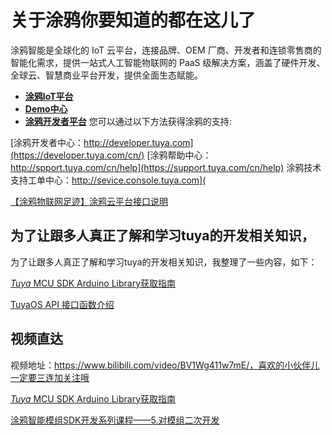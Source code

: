 # 关于涂鸦你要知道的都在这儿了

涂鸦智能是全球化的 IoT 云平台，连接品牌、OEM 厂商、开发者和连锁零售商的智能化需求，提供一站式人工智能物联网的 PaaS 级解决方案，涵盖了硬件开发、全球云、智慧商业平台开发，提供全面生态赋能。

- **[涂鸦IoT平台](https://iot.tuya.com/?_source=775d871a6075fbb6de723a34ffeed00b)**
- **[Demo中心](https://developer.tuya.com/cn/demo?_source=152c0f486500f8214b877491012ab094)**
- **[涂鸦开发者平台](https://developer.tuya.com/?_source=cb4071a772b028c54cf4e6123cfe4e6f)**
  您可以通过以下方法获得涂鸦的支持:

[涂鸦开发者中心：http://developer.tuya.com](https://developer.tuya.com/cn/)
[涂鸦帮助中心：http://spport.tuya.com/cn/help](https://support.tuya.com/cn/help)
涂鸦技术支持工单中心：http://sevice.console.tuya.com](

[【涂鸦物联网足迹】涂鸦云平台接口说明](https://blog.csdn.net/weixin_50563088/article/details/109615180?ops_request_misc=&request_id=&biz_id=102&utm_term=tuya&utm_medium=distribute.pc_search_result.none-task-blog-2~blog~sobaiduweb~default-6-109615180.nonecase)

## 为了让跟多人真正了解和学习tuya的开发相关知识，

为了让跟多人真正了解和学习tuya的开发相关知识，我整理了一些内容，如下：

[*Tuya* MCU SDK Arduino Library获取指南](https://blog.csdn.net/weixin_50563088/article/details/119647999?ops_request_misc=%7B%22request%5Fid%22%3A%22164621534316780261978994%22%2C%22scm%22%3A%2220140713.130102334.pc%5Fblog.%22%7D&request_id=164621534316780261978994&biz_id=0&utm_medium=distribute.pc_search_result.none-task-blog-2~blog~first_rank_ecpm_v1~rank_v31_ecpm-11-119647999.nonecase&utm_term=tuya)

[TuyaOS API 接口函数介绍](https://blog.csdn.net/sandwich_iot/article/details/121382802?ops_request_misc=%7B%22request%5Fid%22%3A%22164621534316780261978994%22%2C%22scm%22%3A%2220140713.130102334.pc%5Fblog.%22%7D&request_id=164621534316780261978994&biz_id=0&utm_medium=distribute.pc_search_result.none-task-blog-2~blog~first_rank_ecpm_v1~rank_v31_ecpm-12-121382802.nonecase&utm_term=tuya)

## 视频直达

视频地址：https://www.bilibili.com/video/BV1Wg411w7mE/，喜欢的小伙伴儿一定要三连加关注哦

[*Tuya* MCU SDK Arduino Library获取指南](https://blog.csdn.net/weixin_50563088/article/details/119647999?ops_request_misc=%7B%22request%5Fid%22%3A%22164621534316780261978994%22%2C%22scm%22%3A%2220140713.130102334.pc%5Fblog.%22%7D&request_id=164621534316780261978994&biz_id=0&utm_medium=distribute.pc_search_result.none-task-blog-2~blog~first_rank_ecpm_v1~rank_v31_ecpm-11-119647999.nonecase&utm_term=tuya)

[涂鸦智能模组SDK开发系列课程——5.对模组二次开发](https://blog.csdn.net/sandwich_iot/article/details/119888618?ops_request_misc=%7B%22request%5Fid%22%3A%22164621534316780261978994%22%2C%22scm%22%3A%2220140713.130102334.pc%5Fblog.%22%7D&request_id=164621534316780261978994&biz_id=0&utm_medium=distribute.pc_search_result.none-task-blog-2~blog~first_rank_ecpm_v1~rank_v31_ecpm-13-119888618.nonecase&utm_term=tuya)

